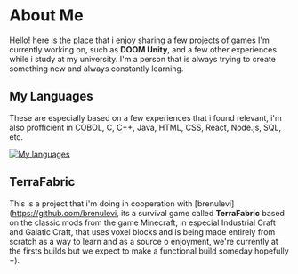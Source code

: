 # About Me
Hello! here is the place that i enjoy sharing a few projects of games I'm currently working on, such as **DOOM Unity**, and a few other experiences while i study at my university. I'm a person that is always trying to create something new and always constantly learning.

## My Languages

These are especially based on a few experiences that i found relevant, i'm also profficient in COBOL, C, C++, Java, HTML, CSS, React, Node.js, SQL, etc.

[![My languages](https://github-readme-stats.vercel.app/api/top-langs/?username=Dalla-Rosa&layout=compact&theme=vue&hide=shaderlab,hlsl&langs_count=7)](https://github.com/Dalla-Rosa?tab=repositories)

## TerraFabric

This is a project that i'm doing in cooperation with [brenulevi](https://github.com/brenulevi, its a survival game called **TerraFabric** based on the classic mods from the game Minecraft, in especial Industrial Craft and Galatic Craft, that uses voxel blocks and is being made entirely from scratch as a way to learn and as a source o enjoyment, we're currently at the firsts builds but we expect to make a functional build someday hopefully =).
